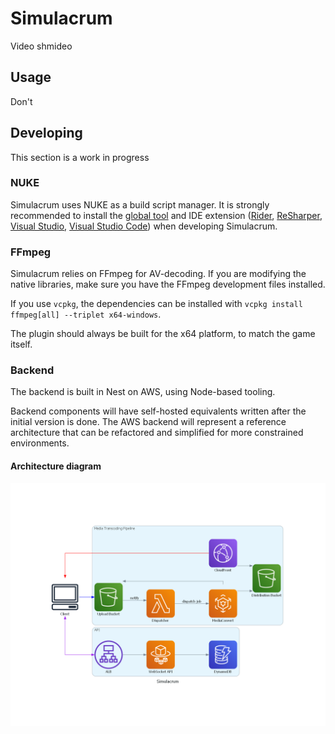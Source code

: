 # Simulacrum

Video shmideo

## Usage

Don't

## Developing

This section is a work in progress

### NUKE

Simulacrum uses NUKE as a build script manager. It is strongly recommended to install the
[global tool](https://nuke.build/docs/getting-started/installation/) and IDE extension ([Rider](https://nuke.build/docs/ide/rider/),
[ReSharper](https://nuke.build/docs/ide/resharper/), [Visual Studio](https://nuke.build/docs/ide/visual-studio/),
[Visual Studio Code](https://nuke.build/docs/ide/vscode/)) when developing Simulacrum.

### FFmpeg

Simulacrum relies on FFmpeg for AV-decoding. If you are modifying the native libraries, make sure you have the FFmpeg development files installed.

If you use `vcpkg`, the dependencies can be installed with `vcpkg install ffmpeg[all] --triplet x64-windows`.

The plugin should always be built for the x64 platform, to match the game itself.

### Backend

The backend is built in Nest on AWS, using Node-based tooling.

Backend components will have self-hosted equivalents written after the initial version is done. The AWS backend will represent
a reference architecture that can be refactored and simplified for more constrained environments.

#### Architecture diagram

![Architecture diagram](./src/simulacrum-cloud-diagrams/simulacrum/aws.png)
